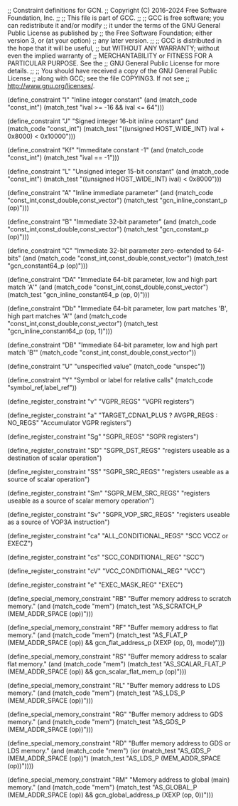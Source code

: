 ;; Constraint definitions for GCN.
;; Copyright (C) 2016-2024 Free Software Foundation, Inc.
;;
;; This file is part of GCC.
;;
;; GCC is free software; you can redistribute it and/or modify
;; it under the terms of the GNU General Public License as published by
;; the Free Software Foundation; either version 3, or (at your option)
;; any later version.
;;
;; GCC is distributed in the hope that it will be useful,
;; but WITHOUT ANY WARRANTY; without even the implied warranty of
;; MERCHANTABILITY or FITNESS FOR A PARTICULAR PURPOSE.  See the
;; GNU General Public License for more details.
;;
;; You should have received a copy of the GNU General Public License
;; along with GCC; see the file COPYING3.  If not see
;; <http://www.gnu.org/licenses/>.

(define_constraint "I"
  "Inline integer constant"
  (and (match_code "const_int")
       (match_test "ival >= -16 && ival <= 64")))

(define_constraint "J"
  "Signed integer 16-bit inline constant"
  (and (match_code "const_int")
       (match_test "((unsigned HOST_WIDE_INT) ival + 0x8000) < 0x10000")))

(define_constraint "Kf"
  "Immeditate constant -1"
  (and (match_code "const_int")
       (match_test "ival == -1")))

(define_constraint "L"
  "Unsigned integer 15-bit constant"
  (and (match_code "const_int")
       (match_test "((unsigned HOST_WIDE_INT) ival) < 0x8000")))

(define_constraint "A"
  "Inline immediate parameter"
  (and (match_code "const_int,const_double,const_vector")
       (match_test "gcn_inline_constant_p (op)")))

(define_constraint "B"
  "Immediate 32-bit parameter"
  (and (match_code "const_int,const_double,const_vector")
	(match_test "gcn_constant_p (op)")))

(define_constraint "C"
  "Immediate 32-bit parameter zero-extended to 64-bits"
  (and (match_code "const_int,const_double,const_vector")
	(match_test "gcn_constant64_p (op)")))

(define_constraint "DA"
  "Immediate 64-bit parameter, low and high part match 'A'"
  (and (match_code "const_int,const_double,const_vector")
       (match_test "gcn_inline_constant64_p (op, 0)")))

(define_constraint "Db"
  "Immediate 64-bit parameter, low part matches 'B', high part matches 'A'"
  (and (match_code "const_int,const_double,const_vector")
       (match_test "gcn_inline_constant64_p (op, 1)")))

(define_constraint "DB"
  "Immediate 64-bit parameter, low and high part match 'B'"
  (match_code "const_int,const_double,const_vector"))

(define_constraint "U"
  "unspecified value"
  (match_code "unspec"))

(define_constraint "Y"
  "Symbol or label for relative calls"
  (match_code "symbol_ref,label_ref"))

(define_register_constraint "v" "VGPR_REGS"
  "VGPR registers")

(define_register_constraint "a" "TARGET_CDNA1_PLUS ? AVGPR_REGS : NO_REGS"
  "Accumulator VGPR registers")

(define_register_constraint "Sg" "SGPR_REGS"
  "SGPR registers")

(define_register_constraint "SD" "SGPR_DST_REGS"
  "registers useable as a destination of scalar operation")

(define_register_constraint "SS" "SGPR_SRC_REGS"
  "registers useable as a source of scalar operation")

(define_register_constraint "Sm" "SGPR_MEM_SRC_REGS"
  "registers useable as a source of scalar memory operation")

(define_register_constraint "Sv" "SGPR_VOP_SRC_REGS"
  "registers useable as a source of VOP3A instruction")

(define_register_constraint "ca" "ALL_CONDITIONAL_REGS"
  "SCC VCCZ or EXECZ")

(define_register_constraint "cs" "SCC_CONDITIONAL_REG"
  "SCC")

(define_register_constraint "cV" "VCC_CONDITIONAL_REG"
  "VCC")

(define_register_constraint "e" "EXEC_MASK_REG"
  "EXEC")

(define_special_memory_constraint "RB"
  "Buffer memory address to scratch memory."
  (and (match_code "mem")
       (match_test "AS_SCRATCH_P (MEM_ADDR_SPACE (op))")))

(define_special_memory_constraint "RF"
  "Buffer memory address to flat memory."
  (and (match_code "mem")
       (match_test "AS_FLAT_P (MEM_ADDR_SPACE (op))
		    && gcn_flat_address_p (XEXP (op, 0), mode)")))

(define_special_memory_constraint "RS"
  "Buffer memory address to scalar flat memory."
  (and (match_code "mem")
       (match_test "AS_SCALAR_FLAT_P (MEM_ADDR_SPACE (op))
		    && gcn_scalar_flat_mem_p (op)")))

(define_special_memory_constraint "RL"
  "Buffer memory address to LDS memory."
  (and (match_code "mem")
       (match_test "AS_LDS_P (MEM_ADDR_SPACE (op))")))

(define_special_memory_constraint "RG"
  "Buffer memory address to GDS memory."
  (and (match_code "mem")
       (match_test "AS_GDS_P (MEM_ADDR_SPACE (op))")))

(define_special_memory_constraint "RD"
  "Buffer memory address to GDS or LDS memory."
  (and (match_code "mem")
       (ior (match_test "AS_GDS_P (MEM_ADDR_SPACE (op))")
	    (match_test "AS_LDS_P (MEM_ADDR_SPACE (op))"))))

(define_special_memory_constraint "RM"
  "Memory address to global (main) memory."
  (and (match_code "mem")
       (match_test "AS_GLOBAL_P (MEM_ADDR_SPACE (op))
		    && gcn_global_address_p (XEXP (op, 0))")))
